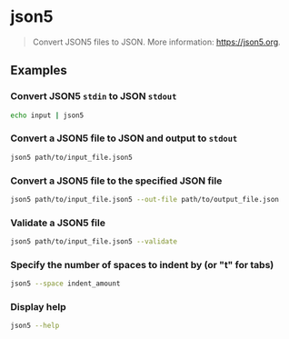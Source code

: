 # json5

> Convert JSON5 files to JSON. More information: <https://json5.org>.

## Examples

### Convert JSON5 `stdin` to JSON `stdout`

```bash
echo input | json5
```

### Convert a JSON5 file to JSON and output to `stdout`

```bash
json5 path/to/input_file.json5
```

### Convert a JSON5 file to the specified JSON file

```bash
json5 path/to/input_file.json5 --out-file path/to/output_file.json
```

### Validate a JSON5 file

```bash
json5 path/to/input_file.json5 --validate
```

### Specify the number of spaces to indent by (or "t" for tabs)

```bash
json5 --space indent_amount
```

### Display help

```bash
json5 --help
```
